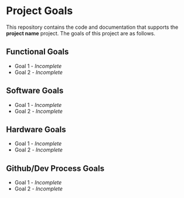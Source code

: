 # Project Goals

This repository contains the code and documentation that supports the **project name** project. The goals of this project are as follows.

## Functional Goals

* Goal 1 - _Incomplete_
* Goal 2 - _Incomplete_
  
## Software Goals

* Goal 1 - _Incomplete_
* Goal 2 - _Incomplete_

## Hardware Goals

* Goal 1 - _Incomplete_
* Goal 2 - _Incomplete_

## Github/Dev Process Goals

* Goal 1 - _Incomplete_
* Goal 2 - _Incomplete_
